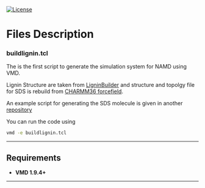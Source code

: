 [![License](https://img.shields.io/badge/License-BSD%202--Clause-orange.svg)](https://opensource.org/licenses/BSD-2-Clause)


# Files Description

###     buildlignin.tcl

The is the first script to generate the simulation system for NAMD using VMD.

Lignin Structure are taken from [LigninBuilder](https://github.com/jvermaas/LigninBuilder) and structure and topolgy file for SDS is rebuild from [CHARMM36 forcefield](https://mackerell.umaryland.edu/charmm_ff.shtml).

An example script for generating the SDS molecule is given in another [repository](https://github.com/saadraza128/charmm36-utility-scripts)

You can run the code using 
```bash
vmd -e buildlignin.tcl
```

---



## Requirements
* **VMD 1.9.4+**



---


